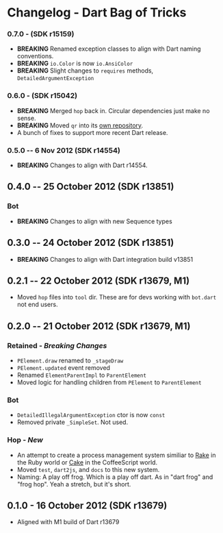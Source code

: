 # Changelog - Dart Bag of Tricks

### 0.7.0 - (SDK r15159)

* __BREAKING__ Renamed exception classes to align with Dart naming conventions.
* __BREAKING__ `io.Color` is now `io.AnsiColor`
* __BREAKING__ Slight changes to `requires` methods, `DetailedArgumentException`

### 0.6.0 - (SDK r15042)

* __BREAKING__ Merged `hop` back in. Circular dependencies just make no sense.
* __BREAKING__ Moved `qr` into its [own repository](https://github.com/kevmoo/qr.dart).
* A bunch of fixes to support more recent Dart release.

### 0.5.0 -- 6 Nov 2012 (SDK r14554)

* __BREAKING__ Changes to align with Dart r14554.

## 0.4.0 -- 25 October 2012  (SDK r13851)

### Bot

* __BREAKING__ Changes to align with new Sequence types

## 0.3.0 -- 24 October 2012 (SDK r13851)

* __BREAKING__ Changes to align with Dart integration build v13851 

## 0.2.1 -- 22 October 2012  (SDK r13679, M1)

* Moved `hop` files into `tool` dir. These are for devs working with `bot.dart` not end users.

## 0.2.0 -- 21 October 2012 (SDK r13679, M1)

### Retained - *Breaking Changes*
* `PElement.draw` renamed to `_stageDraw`
* `PElement.updated` event removed
* Renamed `ElementParentImpl` to `ParentElement`
* Moved logic for handling children from `PElement` to `ParentElement`

### Bot
* `DetailedIllegalArgumentException` ctor is now `const`
* Removed private `_SimpleSet`. Not used.

### Hop - *New*
* An attempt to create a process management system similiar to [Rake](http://rake.rubyforge.org/) in the Ruby world or [Cake](http://coffeescript.org/#cake) in the CoffeeScript world.
* Moved `test`, `dart2js`, and `docs` to this new system.
* Naming: A play off frog. Which is a play off dart. As in "dart frog" and "frog hop". Yeah a stretch, but it's short.

## 0.1.0 - 16 October 2012 (SDK r13679)

* Aligned with M1 build of Dart r13679
